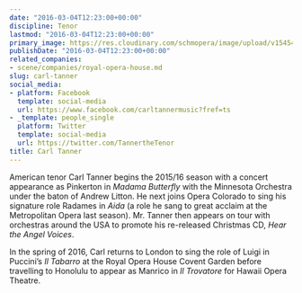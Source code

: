 ```yaml
---
date: "2016-03-04T12:23:00+00:00"
discipline: Tenor
lastmod: "2016-03-04T12:23:00+00:00"
primary_image: https://res.cloudinary.com/schmopera/image/upload/v1545409169/media/webhook-uploads/1457094108475/Carl-Tanner.jpg.jpg
publishDate: "2016-03-04T12:23:00+00:00"
related_companies:
- scene/companies/royal-opera-house.md
slug: carl-tanner
social_media:
- platform: Facebook
  template: social-media
  url: https://www.facebook.com/carltannermusic?fref=ts
- _template: people_single
  platform: Twitter
  template: social-media
  url: https://twitter.com/TannertheTenor
title: Carl Tanner
---
```


American tenor Carl Tanner begins the 2015/16 season with a concert appearance as Pinkerton in *Madama Butterfly* with the Minnesota Orchestra under the baton of Andrew Litton. He next joins Opera Colorado to sing his signature role Radames in *Aida* (a role he sang to great acclaim at the Metropolitan Opera last season). Mr. Tanner then appears on tour with orchestras around the USA to promote his re-released Christmas CD, *Hear the Angel Voices*. 

In the spring of 2016, Carl returns to London to sing the role of Luigi in Puccini’s *Il Tabarro* at the Royal Opera House Covent Garden before travelling to Honolulu to appear as Manrico in *Il Trovatore* for Hawaii Opera Theatre.
